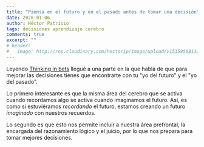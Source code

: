 ```yaml
---
title: "Piensa en el futuro y en el pasado antes de tomar una decisión"
date: 2020-01-06
author: Héctor Patricio
tags: decisiones aprendizaje cerebro
comments: true
excerpt: ""
# header:
#   image: http://res.cloudinary.com/hectorip/image/upload/v1535950811/residual_sixste.png
---
```


Leyendo [Thinking in bets](https://amzn.to/2sKCLTc) llegué a una parte en la que habla de que para mejorar las decisiones tienes que encontrarte con tu "yo del futuro" y el "yo del pasado".

Lo primero interesante es que la misma área del cerebro que se activa cuando recordamos algo se activa cuando imaginamos el futuro. Así, es como si estuviéramos _recordando_ el futuro, estamos creando un futuro _imaginado_ con nuestros recuerdos.

Lo segundo es que esto nos permite incluír a nuestra área prefrontal, la encargada del razonamiento lógico y el juicio, por lo que nos prepara para tomar mejores decisiones.